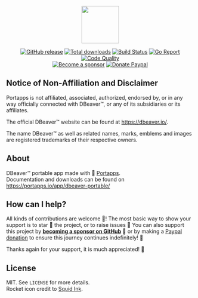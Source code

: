 <p align="center"><a href="https://portapps.io/app/dbeaver-portable/" target="_blank"><img width="100" src="https://github.com/portapps/dbeaver-portable/blob/master/res/papp.png"></a></p>

<p align="center">
  <a href="https://portapps.io/app/dbeaver-portable/#download"><img src="https://img.shields.io/github/release/portapps/dbeaver-portable.svg?style=flat-square" alt="GitHub release"></a>
  <a href="https://portapps.io/app/dbeaver-portable/#download"><img src="https://img.shields.io/github/downloads/portapps/dbeaver-portable/total.svg?style=flat-square" alt="Total downloads"></a>
  <a href="https://github.com/portapps/dbeaver-portable/actions?workflow=build"><img src="https://img.shields.io/github/workflow/status/portapps/dbeaver-portable/build?label=build&logo=github&style=flat-square" alt="Build Status"></a>
  <a href="https://goreportcard.com/report/github.com/portapps/dbeaver-portable"><img src="https://goreportcard.com/badge/github.com/portapps/dbeaver-portable?style=flat-square" alt="Go Report"></a>
  <a href="https://app.codacy.com/gh/portapps/dbeaver-portable"><img src="https://img.shields.io/codacy/grade/73cd2200303640ab8047af5d122eec08.svg?style=flat-square" alt="Code Quality"></a>
  <br /><a href="https://github.com/sponsors/crazy-max"><img src="https://img.shields.io/badge/sponsor-crazy--max-181717.svg?logo=github&style=flat-square" alt="Become a sponsor"></a>
  <a href="https://www.paypal.me/crazyws"><img src="https://img.shields.io/badge/donate-paypal-00457c.svg?logo=paypal&style=flat-square" alt="Donate Paypal"></a>
</p>

## Notice of Non-Affiliation and Disclaimer

Portapps is not affiliated, associated, authorized, endorsed by, or in any way officially connected with DBeaver™, or any of its subsidiaries or its affiliates.

The official DBeaver™ website can be found at https://dbeaver.io/.

The name DBeaver™ as well as related names, marks, emblems and images are registered trademarks of their respective owners.

## About

DBeaver™ portable app made with 🚀 [Portapps](https://portapps.io).<br />
Documentation and downloads can be found on https://portapps.io/app/dbeaver-portable/

## How can I help?

All kinds of contributions are welcome :raised_hands:! The most basic way to show your support is to star :star2: the project, or to raise issues :speech_balloon: You can also support this project by [**becoming a sponsor on GitHub**](https://github.com/sponsors/crazy-max) :clap: or by making a [Paypal donation](https://www.paypal.me/crazyws) to ensure this journey continues indefinitely! :rocket:

Thanks again for your support, it is much appreciated! :pray:

## License

MIT. See `LICENSE` for more details.<br />
Rocket icon credit to [Squid Ink](http://thesquid.ink).
